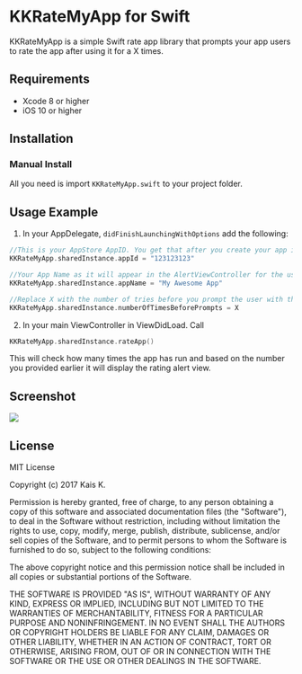 # KKRateMyApp for Swift
KKRateMyApp is a simple Swift rate app library that prompts your app users to rate the app after using it for a X times. 

## Requirements
* Xcode 8 or higher
* iOS 10 or higher

## Installation
### Manual Install
All you need is import `KKRateMyApp.swift` to your project folder.

## Usage Example
1. In your AppDelegate, `didFinishLaunchingWithOptions` add the following:

```swift
//This is your AppStore AppID. You get that after you create your app in iTunesConnect
KKRateMyApp.sharedInstance.appId = "123123123"

//Your App Name as it will appear in the AlertViewController for the user
KKRateMyApp.sharedInstance.appName = "My Awesome App"

//Replace X with the number of tries before you prompt the user with the rating alert.
KKRateMyApp.sharedInstance.numberOfTimesBeforePrompts = X
```

2. In your main ViewController in ViewDidLoad. Call 
```swift
KKRateMyApp.sharedInstance.rateApp()
```
This will check how many times the app has run and based on the number you provided earlier it will display the rating alert view. 

## Screenshot

![](https://github.com/kaiusee/RateMyApp/blob/master/KKRateMyApp.png)


## License
MIT License

Copyright (c) 2017 Kais K.

Permission is hereby granted, free of charge, to any person obtaining a copy
of this software and associated documentation files (the "Software"), to deal
in the Software without restriction, including without limitation the rights
to use, copy, modify, merge, publish, distribute, sublicense, and/or sell
copies of the Software, and to permit persons to whom the Software is
furnished to do so, subject to the following conditions:

The above copyright notice and this permission notice shall be included in all
copies or substantial portions of the Software.

THE SOFTWARE IS PROVIDED "AS IS", WITHOUT WARRANTY OF ANY KIND, EXPRESS OR
IMPLIED, INCLUDING BUT NOT LIMITED TO THE WARRANTIES OF MERCHANTABILITY,
FITNESS FOR A PARTICULAR PURPOSE AND NONINFRINGEMENT. IN NO EVENT SHALL THE
AUTHORS OR COPYRIGHT HOLDERS BE LIABLE FOR ANY CLAIM, DAMAGES OR OTHER
LIABILITY, WHETHER IN AN ACTION OF CONTRACT, TORT OR OTHERWISE, ARISING FROM,
OUT OF OR IN CONNECTION WITH THE SOFTWARE OR THE USE OR OTHER DEALINGS IN THE
SOFTWARE.

